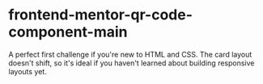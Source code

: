 # frontend-mentor-qr-code-component-main
A perfect first challenge if you're new to HTML and CSS. The card layout doesn't shift, so it's ideal if you haven't learned about building responsive layouts yet.

